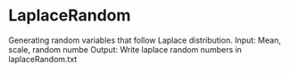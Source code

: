 # LaplaceRandom
Generating random variables that follow Laplace distribution.
Input: Mean, scale, random numbe
Output: Write laplace random numbers in laplaceRandom.txt
